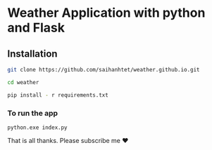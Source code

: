 # Weather Application with python and Flask

## Installation

```bash
git clone https://github.com/saihanhtet/weather.github.io.git

cd weather

pip install - r requirements.txt
```

###  To run the app 
```
python.exe index.py
```

That is all thanks.
Please subscribe me ❤️️️
